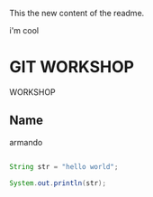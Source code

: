 This the new content of the readme.

i'm cool
# GIT WORKSHOP

WORKSHOP

## Name
armando 

```java

String str = "hello world";

System.out.println(str);